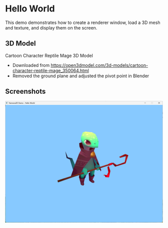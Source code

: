 # Hello World

This demo demonstrates how to create a renderer window, load a 3D mesh and texture, and display them on the screen.

## 3D Model

Cartoon Character Reptile Mage 3D Model
- Downloaded from https://open3dmodel.com/3d-models/cartoon-character-reptile-mage_350064.html
- Removed the ground plane and adjusted the pivot point in Blender

## Screenshots

![Screenshot](screenshot.png)